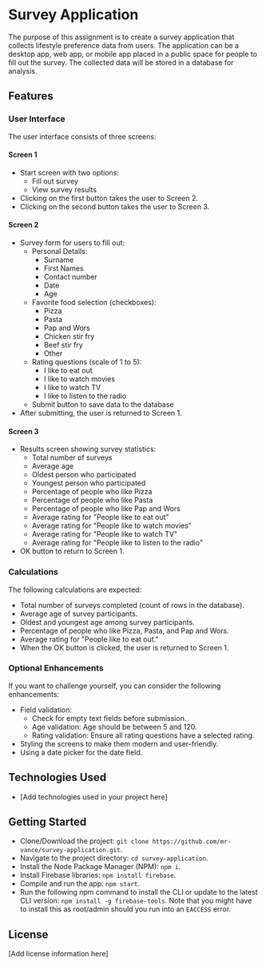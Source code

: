 # Survey Application

The purpose of this assignment is to create a survey application that collects lifestyle preference data from users. The application can be a desktop app, web app, or mobile app placed in a public space for people to fill out the survey. The collected data will be stored in a database for analysis.

## Features

### User Interface

The user interface consists of three screens:

#### Screen 1

- Start screen with two options:
  - Fill out survey
  - View survey results
- Clicking on the first button takes the user to Screen 2.
- Clicking on the second button takes the user to Screen 3.

#### Screen 2

- Survey form for users to fill out:
  - Personal Details:
    - Surname
    - First Names
    - Contact number
    - Date
    - Age
  - Favorite food selection (checkboxes):
    - Pizza
    - Pasta
    - Pap and Wors
    - Chicken stir fry
    - Beef stir fry
    - Other
  - Rating questions (scale of 1 to 5):
    - I like to eat out
    - I like to watch movies
    - I like to watch TV
    - I like to listen to the radio
  - Submit button to save data to the database
- After submitting, the user is returned to Screen 1.

#### Screen 3

- Results screen showing survey statistics:
  - Total number of surveys
  - Average age
  - Oldest person who participated
  - Youngest person who participated
  - Percentage of people who like Pizza
  - Percentage of people who like Pasta
  - Percentage of people who like Pap and Wors
  - Average rating for "People like to eat out"
  - Average rating for "People like to watch movies"
  - Average rating for "People like to watch TV"
  - Average rating for "People like to listen to the radio"
- OK button to return to Screen 1.

### Calculations

The following calculations are expected:

- Total number of surveys completed (count of rows in the database).
- Average age of survey participants.
- Oldest and youngest age among survey participants.
- Percentage of people who like Pizza, Pasta, and Pap and Wors.
- Average rating for "People like to eat out."
- When the OK button is clicked, the user is returned to Screen 1.

### Optional Enhancements

If you want to challenge yourself, you can consider the following enhancements:

- Field validation:
  - Check for empty text fields before submission.
  - Age validation: Age should be between 5 and 120.
  - Rating validation: Ensure all rating questions have a selected rating.
- Styling the screens to make them modern and user-friendly.
- Using a date picker for the date field.

## Technologies Used

- [Add technologies used in your project here]

## Getting Started

- Clone/Download the project: `git clone https://github.com/mr-vance/survey-application.git`.
- Navigate to the project directory: `cd survey-application`.
- Install the Node Package Manager (NPM): `npm i`.
- Install Firebase libraries: `npm install firebase`.
- Compile and run the app: `npm start`.
- Run the following npm command to install the CLI or update to the latest CLI version: `npm install -g firebase-tools`. Note that you might have to install this as root/admin should you run into an `EACCESS` error.


## License

[Add license information here]
